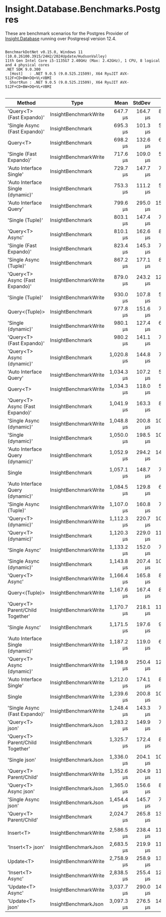 ﻿# Insight.Database.Benchmarks.Postgres

These are benchmark scenarios for the Postgres Provider of [Insight.Database](https://github.com/jonwagner/Insight.Database) running over Postgresql version 12.4.

```

BenchmarkDotNet v0.15.0, Windows 11 (10.0.26100.3915/24H2/2024Update/HudsonValley)
11th Gen Intel Core i5-1135G7 2.40GHz (Max: 2.42GHz), 1 CPU, 8 logical and 4 physical cores
.NET SDK 9.0.300
  [Host]   : .NET 9.0.5 (9.0.525.21509), X64 RyuJIT AVX-512F+CD+BW+DQ+VL+VBMI
  ShortRun : .NET 9.0.5 (9.0.525.21509), X64 RyuJIT AVX-512F+CD+BW+DQ+VL+VBMI


```
| Method                            | Type                  | Mean       | StdDev   | Error     | Median     | Min        | Max        | Op/s    | Allocated |
|---------------------------------- |---------------------- |-----------:|---------:|----------:|-----------:|-----------:|-----------:|--------:|----------:|
| &#39;Query&lt;T&gt; (Fast Expando)&#39;         | InsightBenchmarkWrite |   647.7 μs | 164.7 μs |  84.46 μs |   588.5 μs |   482.8 μs | 1,220.0 μs | 1,543.9 |   8.94 KB |
| &#39;Single Async (Fast Expando)&#39;     | InsightBenchmark      |   695.3 μs | 101.3 μs |  51.93 μs |   685.9 μs |   550.2 μs |   939.2 μs | 1,438.2 |  10.42 KB |
| Query&lt;T&gt;                          | InsightBenchmark      |   698.2 μs | 132.6 μs |  66.41 μs |   682.2 μs |   499.7 μs |   985.5 μs | 1,432.2 |     12 KB |
| &#39;Single (Fast Expando)&#39;           | InsightBenchmarkWrite |   717.6 μs | 109.0 μs |  55.89 μs |   691.7 μs |   582.2 μs | 1,117.8 μs | 1,393.5 |   8.91 KB |
| &#39;Auto Interface Single&#39;           | InsightBenchmark      |   729.7 μs | 147.7 μs |  74.81 μs |   718.3 μs |   510.1 μs | 1,187.7 μs | 1,370.5 |   12.6 KB |
| &#39;Auto Interface Single (dynamic)&#39; | InsightBenchmark      |   753.3 μs | 111.2 μs |  57.00 μs |   765.5 μs |   525.9 μs |   922.5 μs | 1,327.6 |   9.54 KB |
| &#39;Auto Interface Query&#39;            | InsightBenchmark      |   799.6 μs | 295.0 μs | 151.23 μs |   701.2 μs |   473.8 μs | 1,530.5 μs | 1,250.6 |  12.32 KB |
| &#39;Single (Tuple)&#39;                  | InsightBenchmark      |   803.1 μs | 147.4 μs |  73.80 μs |   772.0 μs |   536.8 μs | 1,179.0 μs | 1,245.2 |   12.5 KB |
| &#39;Query&lt;T&gt; Async&#39;                  | InsightBenchmark      |   810.1 μs | 162.6 μs |  84.41 μs |   802.2 μs |   541.9 μs | 1,190.8 μs | 1,234.4 |  13.53 KB |
| &#39;Single (Fast Expando)&#39;           | InsightBenchmark      |   823.4 μs | 145.3 μs |  75.42 μs |   850.5 μs |   460.6 μs | 1,068.2 μs | 1,214.4 |   8.91 KB |
| &#39;Single Async (Tuple)&#39;            | InsightBenchmark      |   867.2 μs | 177.1 μs |  88.67 μs |   822.5 μs |   588.0 μs | 1,277.0 μs | 1,153.2 |  14.13 KB |
| &#39;Query&lt;T&gt; Async (Fast Expando)&#39;   | InsightBenchmarkWrite |   879.0 μs | 243.2 μs | 124.70 μs |   803.3 μs |   548.1 μs | 1,531.0 μs | 1,137.6 |  10.47 KB |
| &#39;Single (Tuple)&#39;                  | InsightBenchmarkWrite |   930.0 μs | 107.8 μs |  55.95 μs |   940.1 μs |   602.6 μs | 1,106.8 μs | 1,075.2 |   12.5 KB |
| Query&lt;(Tuple)&gt;                    | InsightBenchmark      |   977.8 μs | 151.6 μs |  76.82 μs |   988.4 μs |   563.8 μs | 1,317.8 μs | 1,022.7 |   12.6 KB |
| &#39;Single (dynamic)&#39;                | InsightBenchmarkWrite |   980.1 μs | 127.4 μs |  65.33 μs |   964.9 μs |   766.4 μs | 1,357.9 μs | 1,020.4 |   8.91 KB |
| &#39;Query&lt;T&gt; (Fast Expando)&#39;         | InsightBenchmark      |   980.2 μs | 141.1 μs |  71.48 μs |   985.3 μs |   747.1 μs | 1,266.2 μs | 1,020.2 |   8.94 KB |
| &#39;Query&lt;T&gt; Async (dynamic)&#39;        | InsightBenchmark      | 1,020.8 μs | 144.8 μs |  73.34 μs |   965.5 μs |   804.5 μs | 1,494.8 μs |   979.6 |  10.47 KB |
| &#39;Auto Interface Query&#39;            | InsightBenchmarkWrite | 1,034.3 μs | 107.2 μs |  54.97 μs | 1,005.3 μs |   830.8 μs | 1,263.2 μs |   966.8 |  12.27 KB |
| Query&lt;T&gt;                          | InsightBenchmarkWrite | 1,034.3 μs | 118.0 μs |  59.09 μs | 1,034.5 μs |   846.9 μs | 1,277.7 μs |   966.8 |     12 KB |
| &#39;Query&lt;T&gt; Async (Fast Expando)&#39;   | InsightBenchmark      | 1,041.9 μs | 163.3 μs |  81.77 μs | 1,002.2 μs |   827.1 μs | 1,536.5 μs |   959.8 |  10.47 KB |
| &#39;Single Async (dynamic)&#39;          | InsightBenchmarkWrite | 1,048.8 μs | 200.8 μs | 104.22 μs | 1,060.3 μs |   677.2 μs | 1,544.0 μs |   953.5 |  10.42 KB |
| &#39;Single (dynamic)&#39;                | InsightBenchmark      | 1,050.0 μs | 198.5 μs | 100.57 μs | 1,034.6 μs |   773.2 μs | 1,654.2 μs |   952.3 |   8.91 KB |
| &#39;Auto Interface Query (dynamic)&#39;  | InsightBenchmark      | 1,052.9 μs | 294.2 μs | 147.30 μs | 1,050.8 μs |   583.0 μs | 1,496.0 μs |   949.7 |   9.26 KB |
| Single                            | InsightBenchmark      | 1,057.1 μs | 148.7 μs |  77.18 μs | 1,024.8 μs |   828.8 μs | 1,461.6 μs |   946.0 |  11.97 KB |
| &#39;Auto Interface Query (dynamic)&#39;  | InsightBenchmarkWrite | 1,084.5 μs | 129.8 μs |  64.97 μs | 1,086.2 μs |   789.2 μs | 1,410.7 μs |   922.1 |   9.26 KB |
| &#39;Single Async (Tuple)&#39;            | InsightBenchmarkWrite | 1,107.0 μs | 160.8 μs |  79.59 μs | 1,101.3 μs |   759.8 μs | 1,613.3 μs |   903.3 |  13.83 KB |
| &#39;Query&lt;T&gt; (dynamic)&#39;              | InsightBenchmarkWrite | 1,112.3 μs | 220.7 μs | 109.26 μs | 1,052.9 μs |   770.5 μs | 1,668.0 μs |   899.0 |   8.94 KB |
| &#39;Query&lt;T&gt; (dynamic)&#39;              | InsightBenchmark      | 1,120.3 μs | 229.0 μs | 117.39 μs | 1,114.5 μs |   728.0 μs | 1,587.0 μs |   892.6 |   8.66 KB |
| &#39;Single Async&#39;                    | InsightBenchmarkWrite | 1,133.2 μs | 152.0 μs |  76.99 μs | 1,134.0 μs |   816.2 μs | 1,407.0 μs |   882.5 |  13.83 KB |
| &#39;Single Async (dynamic)&#39;          | InsightBenchmark      | 1,143.8 μs | 207.4 μs | 105.09 μs | 1,156.9 μs |   787.6 μs | 1,671.0 μs |   874.3 |  10.12 KB |
| &#39;Query&lt;T&gt; Async&#39;                  | InsightBenchmarkWrite | 1,166.4 μs | 165.8 μs |  83.01 μs | 1,141.3 μs |   936.5 μs | 1,619.1 μs |   857.3 |  13.23 KB |
| Query&lt;(Tuple)&gt;                    | InsightBenchmarkWrite | 1,167.6 μs | 167.4 μs |  83.81 μs | 1,172.7 μs |   678.3 μs | 1,539.3 μs |   856.5 |   12.6 KB |
| &#39;Query&lt;T&gt; Parent/Child Together&#39;  | InsightBenchmarkWrite | 1,170.7 μs | 218.1 μs | 111.81 μs | 1,236.0 μs |   739.2 μs | 1,531.2 μs |   854.2 |  27.79 KB |
| &#39;Single Async&#39;                    | InsightBenchmark      | 1,171.5 μs | 197.6 μs |  98.93 μs | 1,159.5 μs |   854.0 μs | 1,715.5 μs |   853.6 |   12.9 KB |
| &#39;Auto Interface Single (dynamic)&#39; | InsightBenchmarkWrite | 1,187.2 μs | 119.0 μs |  61.78 μs | 1,199.0 μs |   969.5 μs | 1,480.0 μs |   842.3 |   9.54 KB |
| &#39;Query&lt;T&gt; Async (dynamic)&#39;        | InsightBenchmarkWrite | 1,198.9 μs | 250.4 μs | 125.40 μs | 1,242.7 μs |   580.6 μs | 1,766.5 μs |   834.1 |  10.47 KB |
| &#39;Auto Interface Single&#39;           | InsightBenchmarkWrite | 1,212.0 μs | 174.1 μs |  88.20 μs | 1,168.4 μs |   854.0 μs | 1,667.2 μs |   825.1 |  12.27 KB |
| Single                            | InsightBenchmarkWrite | 1,239.6 μs | 200.8 μs | 100.53 μs | 1,261.3 μs |   865.8 μs | 1,545.1 μs |   806.7 |  12.34 KB |
| &#39;Single Async (Fast Expando)&#39;     | InsightBenchmarkWrite | 1,248.4 μs | 143.3 μs |  72.58 μs | 1,243.3 μs |   956.8 μs | 1,563.6 μs |   801.0 |  10.12 KB |
| &#39;Query&lt;T&gt; json&#39;                   | InsightBenchmarkJson  | 1,283.2 μs | 149.9 μs |  75.03 μs | 1,251.0 μs |   990.6 μs | 1,596.7 μs |   779.3 |   38.2 KB |
| &#39;Query&lt;T&gt; Parent/Child Together&#39;  | InsightBenchmark      | 1,325.7 μs | 172.4 μs |  87.34 μs | 1,340.9 μs |   931.1 μs | 1,754.2 μs |   754.3 |  30.46 KB |
| &#39;Single json&#39;                     | InsightBenchmarkJson  | 1,336.0 μs | 204.1 μs | 103.38 μs | 1,368.6 μs |   831.0 μs | 1,752.3 μs |   748.5 |  38.16 KB |
| &#39;Query&lt;T&gt; Parent/Child&#39;           | InsightBenchmarkWrite | 1,352.6 μs | 204.9 μs | 112.03 μs | 1,365.4 μs | 1,021.7 μs | 1,701.8 μs |   739.3 |  29.42 KB |
| &#39;Query&lt;T&gt; Async json&#39;             | InsightBenchmarkJson  | 1,365.0 μs | 156.6 μs |  81.28 μs | 1,373.6 μs |   978.2 μs | 1,702.0 μs |   732.6 |  39.73 KB |
| &#39;Single Async json&#39;               | InsightBenchmarkJson  | 1,454.4 μs | 145.7 μs |  72.97 μs | 1,439.8 μs | 1,207.8 μs | 1,762.5 μs |   687.6 |   39.4 KB |
| &#39;Query&lt;T&gt; Parent/Child&#39;           | InsightBenchmark      | 2,024.7 μs | 265.8 μs | 137.96 μs | 2,112.4 μs | 1,544.5 μs | 2,480.7 μs |   493.9 |  32.09 KB |
|                                   |                       |            |          |           |            |            |            |         |           |
| Insert&lt;T&gt;                         | InsightBenchmarkWrite | 2,586.5 μs | 238.4 μs | 119.39 μs | 2,549.1 μs | 2,160.2 μs | 3,016.4 μs |   386.6 |   4.95 KB |
| &#39;Insert&lt;T&gt; json&#39;                  | InsightBenchmarkJson  | 2,683.5 μs | 219.9 μs | 111.43 μs | 2,710.6 μs | 2,220.0 μs | 3,142.7 μs |   372.6 |   4.71 KB |
| Update&lt;T&gt;                         | InsightBenchmarkWrite | 2,758.9 μs | 258.9 μs | 132.74 μs | 2,754.5 μs | 2,129.7 μs | 3,381.2 μs |   362.5 |  12.57 KB |
| &#39;Insert&lt;T&gt; Async&#39;                 | InsightBenchmarkWrite | 2,838.5 μs | 255.4 μs | 129.39 μs | 2,815.8 μs | 2,314.2 μs | 3,392.4 μs |   352.3 |   6.29 KB |
| &#39;Update&lt;T&gt; Async&#39;                 | InsightBenchmarkWrite | 3,037.7 μs | 290.0 μs | 146.90 μs | 3,084.2 μs | 2,305.4 μs | 3,581.4 μs |   329.2 |   14.5 KB |
| &#39;Update&lt;T&gt; json&#39;                  | InsightBenchmarkJson  | 3,097.3 μs | 276.5 μs | 141.76 μs | 3,076.7 μs | 2,317.0 μs | 3,677.1 μs |   322.9 |   9.62 KB |
